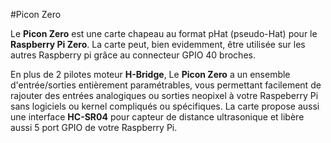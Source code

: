 <!--
---
name: Picon Zero
class: board
type: moteur
formfactor: pHAT
manufacturer: 4tronix
description: Une carte de contrôle de robot pour le Raspberry Pi
url: http://4tronix.co.uk/piconzero/
buy: http://4tronix.co.uk/store/index.php?rt=product/product&product_id=552
image: '4tronix-picon-zero.png'
pincount: 40
eeprom: no
power:
  '2':
ground:
  '6':
  '9':
  '14':
  '20':
  '25':
  '30':
  '34':
  '39':
pin:
  '3':
    mode: i2c
  '5':
    mode: i2c
  '38':
    name: Ultrasonic
    mode: input/output
i2c:
  '0x22':
    name: PiconZero
    device: ATMega328
-->
#Picon Zero

Le **Picon Zero** est une carte chapeau au format pHat (pseudo-Hat) pour le **Raspberry Pi Zero**. La carte peut, bien evidemment, être utilisée sur les autres Raspberry pi grâce au connecteur GPIO 40 broches.

En plus de 2 pilotes moteur **H-Bridge**, Le **Picon Zero** a un ensemble d'entrée/sorties entièrement paramétrables, vous permettant facilement de rajouter des entrées analogiques ou sorties neopixel à votre Raspeberry Pi sans logiciels ou kernel compliqués ou spécifiques. La carte propose aussi une interface **HC-SR04** pour capteur de distance ultrasonique et libère aussi 5 port GPIO de votre Raspberry Pi.
